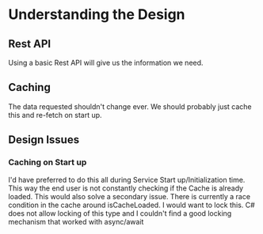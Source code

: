 # Understanding the Design

## Rest API
Using a basic Rest API will give us the information we need.

## Caching

The data requested shouldn't change ever. We should probably just cache this and re-fetch on start up.


## Design Issues

### Caching on Start up
I'd have preferred to do this all during Service Start up/Initialization time. This way the end user is not constantly checking if the Cache is already loaded.
This would also solve a secondary issue. There is currently a race condition in the cache around isCacheLoaded. I would want to lock this. C# does not allow locking of this type and I couldn't find a good locking mechanism that worked with async/await 